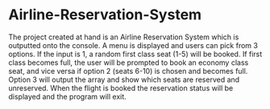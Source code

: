 # Airline-Reservation-System
The project created at hand is an Airline Reservation System which is outputted onto the console. A menu is displayed and users can pick from 3 options. If the input is 1, a random first class seat (1-5) will be booked. If first class becomes full, the user will be prompted to book an economy class seat, and vice versa if option 2 (seats 6-10) is chosen and becomes full. Option 3 will output the array and show which seats are reserved and unreserved. When the flight is booked the reservation status will be displayed and the program will exit.
